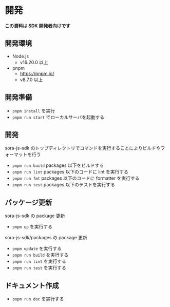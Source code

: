 # 開発

**この資料は SDK 開発者向けです**

## 開発環境

- Node.js
  - v16.20.0 以上
- pnpm
  - https://pnpm.io/
  - v8.7.0 以上

## 開発準備

- `pnpm install` を実行
- `pnpm run start` でローカルサーバを起動する

## 開発

sora-js-sdk のトップディレクトリでコマンドを実行することによりビルドやフォーマットを行う

- `pnpm run build` packages 以下をビルドする
- `pnpm run lint` packages 以下のコードに lint を実行する
- `pnpm run fmt` packages 以下のコードに formatter を実行する
- `pnpm run test` packages 以下のテストを実行する

## パッケージ更新

sora-js-sdk の package 更新

- `pnpm up` を実行する

sora-js-sdk/packages の package 更新

- `pnpm update` を実行する
- `pnpm run build` を実行する
- `pnpm run lint` を実行する
- `pnpm run test` を実行する

## ドキュメント作成

- `pnpm run doc` を実行する
